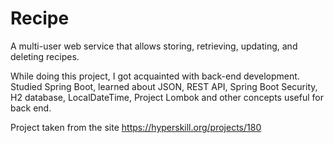 # Recipe
A multi-user web service that allows storing, retrieving, updating, and deleting recipes.

While doing this project, I got acquainted with back-end development. Studied Spring Boot, learned about JSON, REST API, Spring Boot Security, H2 database, LocalDateTime, Project Lombok and other concepts useful for back end.

Project taken from the site https://hyperskill.org/projects/180
